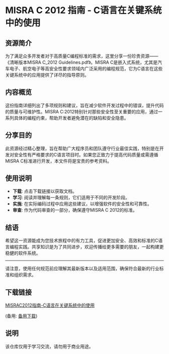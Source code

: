 # MISRA C 2012 指南 - C语言在关键系统中的使用

## 资源简介
为了满足众多开发者对于高质量C编程标准的需求，这里分享一份珍贵资源——《清晰版本MISRA C_2012 Guidelines.pdf》。MISRA C是嵌入式系统，尤其是汽车电子、航空电子等高安全性要求领域内广泛采用的编程规范，它为C语言在这些关键系统中的应用提供了详尽的指导原则。

## 内容概览
这份指南详细列出了多项规则和建议，旨在减少软件开发过程中的错误，提升代码的质量与可维护性。MISRA C:2012特别针对那些安全性至关重要的应用，通过一系列具体的编程约束，帮助开发者避免潜在的缺陷和安全隐患。

## 分享目的
此资源经过精心整理，旨在帮助广大程序员和团队遵守行业最佳实践，特别是在开发对安全性有严格要求的C语言项目时。如果您正致力于提高代码质量或需遵循MISRA C标准进行开发，本文件将是宝贵的参考资料。

## 使用说明
- **下载**: 点击下载链接以获取文档。
- **学习**: 阅读并理解每一条规则，它们适用于不同的开发阶段。
- **实施**: 在实际编码过程中应用这些建议，以增强软件的安全性和可靠性。
- **审查**: 作为代码审查的一部分，确保遵守MISRA C 2012的标准。

## 结语
希望这一资源能成为您技术旅程中的有力工具，促进更加安全、高效和标准的C语言编程实践。共享知识是为了共同进步，欢迎传播给更多需要的朋友，一起构建更稳健的软件系统。

---

请注意，使用任何规范前应理解其最新版本以及适用范围，确保符合最新的行业标准和组织需求。

## 下载链接
[MISRAC2012指南-C语言在关键系统中的使用](https://pan.quark.cn/s/7e7e73074a20) 

(备用: [备用下载](https://pan.baidu.com/s/1tfUu27qPFQljqx8JyjRTcw?pwd=1234))

## 说明

该仓库仅用于学习交流，请勿用于商业用途。
